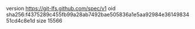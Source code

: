version https://git-lfs.github.com/spec/v1
oid sha256:f4375289c455fb99a28ab7492bae505836a1e5aa92984e3614983451cd4c8e1d
size 15566
